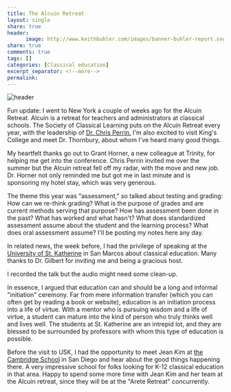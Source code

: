 ```yaml
---
title: The Alcuin Retreat
layout: single
share: true
header:
      image: http://www.keithbuhler.com/images/banner-buhler-report.svg
share: true
comments: true
tags: []
categories: [Classical education]
excerpt_separator: <!--more-->
permalink: 
---
```


![header](http://scriptoriumdaily.com/wp-content/uploads/2009/05/Raban-Maur_Alcuin_Otgar.jpg)

Fun update: I went to New York a couple of weeks ago for the Alcuin Retreat. Alcuin is a retreat for teachers and administrators at classical schools. The Society of Classical Learning puts on the Alcuin Retreat every year, with the leadership of [Dr. Chris Perrin.](https://classicalacademicpress.com/consulting/dr-christopher-perrin/) I'm also excited to visit King's College and meet Dr. Thornbury, about whom I've heard many good things.

My heartfelt thanks go out to Grant Horner, a new colleague at Trinity, for helping me get into the conference. Chris Perrin invited me over the summer but the Alcuin retreat fell off my radar, with the move and new job. Dr. Horner not only reminded me but got me in last minute and is sponsoring my hotel stay, which was very generous. 

The theme this year was "assessment," so talked about testing and grading: How can we re-think grading? What is the purpose of grades and are current methods serving that purpose? How has assessment been done in the past? What has worked and what hasn't? What does standardized assessment assume about the student and the learning process? What does oral assessment assume? I'll be posting my notes here any day. 


<!--more-->

In related news, the week before, I had the privilege of speaking at the [University of St. Katherine](https://usk.edu/) in San Marcos about classical education. Many thanks to Dr. Gilbert for inviting me and being a gracious host. 

I recorded the talk but the audio might need some clean-up. 

In essence, I argued that education can and should be a long and informal "initiation" ceremony. Far from mere information transfer (which you can often get by reading a book or website), education is an initiation process into a life of virtue. With a mentor who is pursuing wisdom and a life of virtue, a student can mature into the kind of person who truly thinks well and lives well. The students at St. Katherine are an intrepid lot, and they are blessed to be surrounded by professors with whom this type of education is possible. 

Before the visit to USK, I had the opportunity to meet Jean Kim at [the Cambridge School](http://cambridgeclassical.org/) in San Diego and hear about the good things happening there. A very impressive school for folks looking for K-12 classical education in that area. Happy to spend some more time with Jean Kim and her team at the Alcuin retreat, since they will be at the  "Arete Retreat" concurrently.